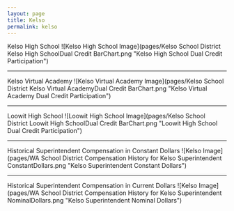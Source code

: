 ```yaml
---
layout: page
title: Kelso
permalink: kelso
---
```



Kelso High School
![Kelso High School Image](pages/Kelso School District Kelso High SchoolDual Credit BarChart.png "Kelso High School Dual Credit Participation")

___

Kelso Virtual Academy
![Kelso Virtual Academy Image](pages/Kelso School District Kelso Virtual AcademyDual Credit BarChart.png "Kelso Virtual Academy Dual Credit Participation")

___

Loowit High School
![Loowit High School Image](pages/Kelso School District Loowit High SchoolDual Credit BarChart.png "Loowit High School Dual Credit Participation")

___

Historical Superintendent Compensation in Constant Dollars
![Kelso Image](pages/WA School District Compensation History for Kelso Superintendent ConstantDollars.png "Kelso Superintendent Constant Dollars")

___

Historical Superintendent Compensation in Current Dollars
![Kelso Image](pages/WA School District Compensation History for Kelso Superintendent NominalDollars.png "Kelso Superintendent Nominal Dollars")